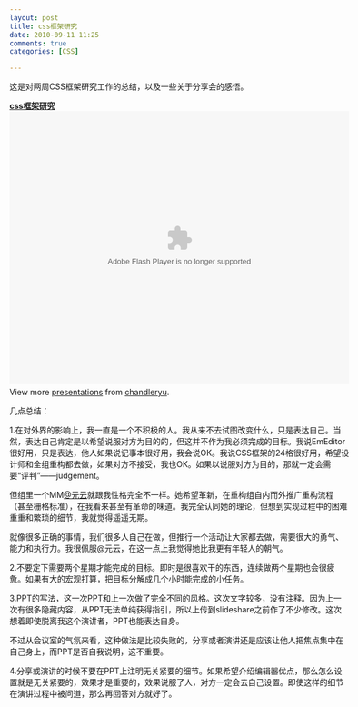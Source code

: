 ```yaml
---
layout: post
title: css框架研究
date: 2010-09-11 11:25
comments: true
categories: [CSS]

---
```


这是对两周CSS框架研究工作的总结，以及一些关于分享会的感悟。
<div id="__ss_5175295" style="width: 598px;"><strong><a title="css框架研究" href="http://www.slideshare.net/chandleryu/css-5175295">css框架研究</a></strong><object id="__sse5175295" classid="clsid:d27cdb6e-ae6d-11cf-96b8-444553540000" width="598px" height="481px" codebase="http://download.macromedia.com/pub/shockwave/cabs/flash/swflash.cab#version=6,0,40,0"><param name="allowFullScreen" value="true" /><param name="allowScriptAccess" value="always" /><param name="src" value="http://static.slidesharecdn.com/swf/ssplayer2.swf?doc=chandleryu-css-framework-100910141934-phpapp01&amp;rel=0&amp;stripped_title=css-5175295" /><param name="name" value="__sse5175295" /><param name="allowfullscreen" value="true" /><embed id="__sse5175295" type="application/x-shockwave-flash" width="598px" height="481px" src="http://static.slidesharecdn.com/swf/ssplayer2.swf?doc=chandleryu-css-framework-100910141934-phpapp01&amp;rel=0&amp;stripped_title=css-5175295" name="__sse5175295" allowscriptaccess="always" allowfullscreen="true"></embed></object><div style="padding: 5px 0 12px;">View more <a href="http://www.slideshare.net/">presentations</a> from <a href="http://www.slideshare.net/chandleryu">chandleryu</a>.

几点总结：

1.在对外界的影响上，我一直是一个不积极的人。我从来不去试图改变什么，只是表达自己。当然，表达自己肯定是以希望说服对方为目的的，但这并不作为我必须完成的目标。我说EmEditor很好用，只是表达，他人如果说记事本很好用，我会说OK。我说CSS框架的24格很好用，希望设计师和全组重构都去做，如果对方不接受，我也OK。如果以说服对方为目的，那就一定会需要“评判”——judgement。

但组里一个MM<a href="http://t.qq.com/yuanyun">@元云</a>就跟我性格完全不一样。她希望革新，在重构组自内而外推广重构流程（甚至栅格标准），在我看来甚至有革命的味道。我完全认同她的理论，但想到实现过程中的困难重重和繁琐的细节，我就觉得遥遥无期。

就像很多正确的事情，我们很多人自己在做，但推行一个活动让大家都去做，需要很大的勇气、能力和执行力。我很佩服@元云，在这一点上我觉得她比我更有年轻人的朝气。

2.不要定下需要两个星期才能完成的目标。即时是很喜欢干的东西，连续做两个星期也会很疲惫。如果有大的宏观打算，把目标分解成几个小时能完成的小任务。

3.PPT的写法，这一次PPT和上一次做了完全不同的风格。这次文字较多，没有注释。因为上一次有很多隐藏内容，从PPT无法单纯获得指引，所以上传到slideshare之前作了不少修改。这次想着即使脱离我这个演讲者，PPT也能表达自身。

不过从会议室的气氛来看，这种做法是比较失败的，分享或者演讲还是应该让他人把焦点集中在自己身上，而PPT是否自我说明，这不重要。

4.分享或演讲的时候不要在PPT上注明无关紧要的细节。如果希望介绍编辑器优点，那么怎么设置就是无关紧要的，效果才是重要的，效果说服了人，对方一定会去自己设置。即使这样的细节在演讲过程中被问道，那么再回答对方就好了。


